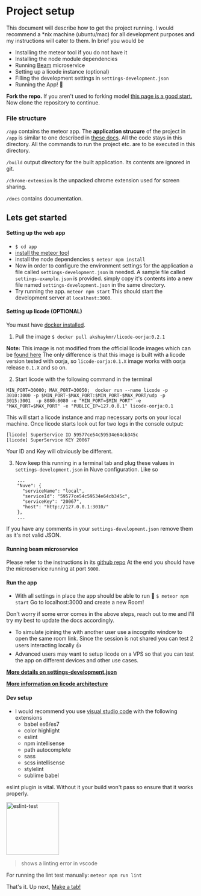 # Project setup
This document will describe how to get the project running. I would recommend a *nix machine (ubuntu/mac) for all development purposes and my instructions will cater to them.
In brief you would be
 - Installing the meteor tool if you do not have it
 - Installing the node module dependencies
 - Running [Beam](https://github.com/akshayKMR/beam) microservice
 - Setting up a licode instance (optional)
 - Filling the development settings in `settings-development.json`
 - Running the App! 🙏

**Fork the repo.** If you aren't used to forking model [this page is a good start.](https://help.github.com/articles/working-with-forks/)
Now clone the repository to continue.

### File structure

`/app` contains the meteor app.
The **application strucure** of the project in `/app` is similar to one described in [these docs](https://guide.meteor.com/structure.html#javascript-structure). All the code stays in this directory.
All the commands to run the project etc. are to be executed in this directory.

`/build` output directory for the built application. Its contents are ignored in git.

`/chrome-extension` is the unpacked chrome extension used for screen sharing.

`/docs` contains documentation.

## Lets get started

#### Setting up the web app

- `$ cd app`
- [install the meteor tool](https://www.meteor.com/install)
- install the node dependencies `$ meteor npm install`
- Now in order to configure the environment settings for the application a file called `settings-development.json` is needed. A sample file called `settings-example.json` is provided. simply copy it's contents into a new file named `settings-development.json` in the same directory.
- Try running the app. `meteor npm start` This should start the development server at `localhost:3000`. 

#### Setting up licode (OPTIONAL)
You must have [docker installed](https://www.docker.com/community-edition).

1.  Pull the image 
 `$ docker pull akshaykmr/licode-oorja:0.2.1` 
 
**Note:** This image is not modified from the official licode images which can be [found here](https://hub.docker.com/r/lynckia/licode)
The only difference is that this image is built with a licode version tested with oorja, so `licode-oorja:0.1.X` image works with oorja release `0.1.X` and so on.


2. Start licode with the following command in the terminal

 `MIN_PORT=30000; MAX_PORT=30050;  docker run --name licode -p  3010:3000 -p $MIN_PORT-$MAX_PORT:$MIN_PORT-$MAX_PORT/udp -p   3015:3001  -p 8080:8080 -e "MIN_PORT=$MIN_PORT" -e "MAX_PORT=$MAX_PORT" -e "PUBLIC_IP=127.0.0.1" licode-oorja:0.1`
 
  This will start a licode instance and map necessary ports on your local machine. Once licode starts look out for two logs   in the console output:
  
 ```
 [licode] SuperService ID 59577ce54c59534e64cb345c 
 [licode] SuperService KEY 20067
 ```
 Your ID and Key will obviously be different.

3. Now keep this running in a terminal tab and plug these values in `settings-development.json` in Nuve configuration. Like so
```
    ...
    "Nuve": {
      "serviceName": "local",
      "serviceId": "59577ce54c59534e64cb345c",
      "serviceKey": "20067",
      "host": "http://127.0.0.1:3010/"
    },
    ...
```
If you have any comments in your `settings-development.json` remove them as it's not valid JSON.

#### Running beam microservice
Please refer to the instructions in its [github repo](https://github.com/akshayKMR/beam)
At the end you should have the microservice running at port `5000`.

#### Run the app
- With all settings in place the app should be able to run 🙏
 `$ meteor npm start` 
 Go to localhost:3000 and create a new Room!
 
 Don't worry if some error comes in the above steps, reach out to me and I'll try my best to update the docs accordingly.

- To simulate joining the with another user use a incognito window to open the same room link. Since the session is not shared you can test 2 users interacting locally 👍
- Advanced users may want to setup licode on a VPS so that you can test the app on different devices and other use cases.

[**More details on settings-development.json**](./settings-development.md)

[**More information on licode architecture**](https://github.com/lynckia/licode/issues/335#issuecomment-127547113)


#### Dev setup

- I would recommend you use [visual studio code](https://code.visualstudio.com/) with the following extensions
    + babel es6/es7
    + color highlight
    + eslint
    + npm intellisense
    + path autocomplete
    + sass
    + scss intellisense
    + stylelint
    + sublime babel

eslint plugin is vital. Without it your build won't pass so ensure that it works properly.

<img src="http://i.imgur.com/rEr5Q3j.png" alt="eslint-test" height="140px">

>shows a linting error in vscode

For running the lint test manually: `meteor npm run lint`

That's it. Up next, [Make a tab!](./make-a-tab.md)
